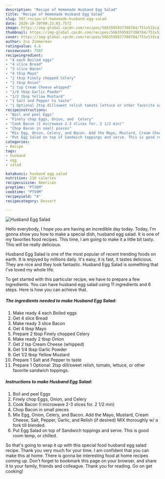```yaml
---
description: "Recipe of Homemade Husband Egg Salad"
title: "Recipe of Homemade Husband Egg Salad"
slug: 507-recipe-of-homemade-husband-egg-salad
date: 2020-10-30T00:23:03.757Z
image: https://img-global.cpcdn.com/recipes/5663595937398784/751x532cq70/husband-egg-salad-recipe-main-photo.jpg
thumbnail: https://img-global.cpcdn.com/recipes/5663595937398784/751x532cq70/husband-egg-salad-recipe-main-photo.jpg
cover: https://img-global.cpcdn.com/recipes/5663595937398784/751x532cq70/husband-egg-salad-recipe-main-photo.jpg
author: Ina Zimmerman
ratingvalue: 4.6
reviewcount: 7507
recipeingredient:
- "4 each Boiled eggs"
- "4 slice Bread"
- "3 slice Bacon"
- "4 tbsp Mayo"
- "2 tbsp Finely chopped Celery"
- "2 tbsp Onion"
- "2 tsp Cream Cheese whipped"
- "1/4 tbsp Garlic Powder"
- "1/2 tbsp Yellow Mustard"
- "1 Salt and Pepper to taste"
- "1 Optional 2tsp dillsweet relish tomato lettuce or other favorite sandwich toppings"
recipeinstructions:
- "Boil and peel Eggs"
- "Finely chop Eggs, Onion, and  Celery"
- "Cook Bacon (I microwave 2-3 slices for. 2 1/2 min)"
- "Chop Bacon in small pieces"
- "Mix Egg, Onion, Celery, and Bacon. Add the Mayo, Mustard, Cream Cheese, Salt, Pepper, Garlic, and Relish (if desired) MIX thoroughly w/ a fork till blended."
- "Put Egg Salad on top of Sandwich toppings and serve. This is good room temp, or chilled."
categories:
- Recipe
tags:
- husband
- egg
- salad

katakunci: husband egg salad 
nutrition: 210 calories
recipecuisine: American
preptime: "PT36M"
cooktime: "PT59M"
recipeyield: "4"
recipecategory: Dessert

---
```



![Husband Egg Salad](https://img-global.cpcdn.com/recipes/5663595937398784/751x532cq70/husband-egg-salad-recipe-main-photo.jpg)

Hello everybody, I hope you are having an incredible day today. Today, I'm gonna show you how to make a special dish, husband egg salad. It is one of my favorites food recipes. This time, I am going to make it a little bit tasty. This will be really delicious.

Husband Egg Salad is one of the most popular of recent trending foods on earth. It is enjoyed by millions daily. It's easy, it is fast, it tastes delicious. They are nice and they look fantastic. Husband Egg Salad is something that I've loved my whole life.




To get started with this particular recipe, we have to prepare a few ingredients. You can have husband egg salad using 11 ingredients and 6 steps. Here is how you can achieve that.

<!--inarticleads1-->

##### The ingredients needed to make Husband Egg Salad:

1. Make ready 4 each Boiled eggs
1. Get 4 slice Bread
1. Make ready 3 slice Bacon
1. Get 4 tbsp Mayo
1. Prepare 2 tbsp Finely chopped Celery
1. Make ready 2 tbsp Onion
1. Get 2 tsp Cream Cheese (whipped)
1. Get 1/4 tbsp Garlic Powder
1. Get 1/2 tbsp Yellow Mustard
1. Prepare 1 Salt and Pepper to taste
1. Prepare 1 Optional: 2tsp dill/sweet relish, tomato, lettuce, or other favorite sandwich toppings.




<!--inarticleads2-->

##### Instructions to make Husband Egg Salad:

1. Boil and peel Eggs
1. Finely chop Eggs, Onion, and  Celery
1. Cook Bacon (I microwave 2-3 slices for. 2 1/2 min)
1. Chop Bacon in small pieces
1. Mix Egg, Onion, Celery, and Bacon. Add the Mayo, Mustard, Cream Cheese, Salt, Pepper, Garlic, and Relish (if desired) MIX thoroughly w/ a fork till blended.
1. Put Egg Salad on top of Sandwich toppings and serve. This is good room temp, or chilled.




So that's going to wrap it up with this special food husband egg salad recipe. Thank you very much for your time. I am confident that you can make this at home. There is gonna be interesting food at home recipes coming up. Don't forget to bookmark this page on your browser, and share it to your family, friends and colleague. Thank you for reading. Go on get cooking!
